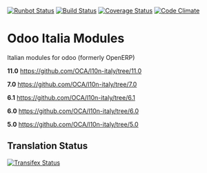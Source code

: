 [![Runbot Status](https://runbot.odoo-community.org/runbot/badge/flat/122/11.0.svg)](https://runbot.odoo-community.org/runbot/repo/github-com-oca-l10n-italy-122)
[![Build Status](https://travis-ci.org/OCA/l10n-italy.svg?branch=11.0)](https://travis-ci.org/OCA/l10n-italy)
[![Coverage Status](https://coveralls.io/repos/OCA/l10n-italy/badge.svg?branch=11.0)](https://coveralls.io/r/OCA/l10n-italy?branch=11.0)
[![Code Climate](https://codeclimate.com/github/OCA/l10n-italy/badges/gpa.svg)](https://codeclimate.com/github/OCA/l10n-italy)

Odoo Italia Modules
===================

Italian modules for odoo (formerly OpenERP)

**11.0** https://github.com/OCA/l10n-italy/tree/11.0

**7.0** https://github.com/OCA/l10n-italy/tree/7.0

**6.1** https://github.com/OCA/l10n-italy/tree/6.1

**6.0** https://github.com/OCA/l10n-italy/tree/6.0

**5.0** https://github.com/OCA/l10n-italy/tree/5.0



Translation Status
------------------
[![Transifex Status](https://www.transifex.com/projects/p/OCA-l10n-italy-11-0/chart/image_png)](https://www.transifex.com/projects/p/OCA-l10n-italy-11-0)
